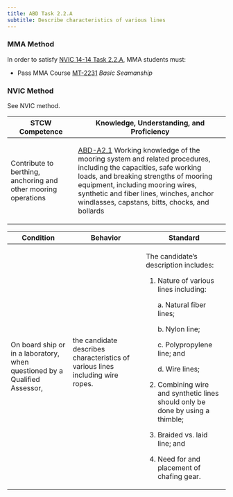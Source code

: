 ```yaml
---
title: ABD Task 2.2.A 
subtitle: Describe characteristics of various lines
---
```



### MMA Method

In order to satisfy  [NVIC 14-14  Task  2.2.A](/stcw23/assets/images/nvic-14-14.pdf), MMA students must:

* Pass MMA Course  [MT-2231](MT-2231) *Basic Seamanship*


### NVIC Method

<a onclick="togglevisibility('nvic_methods')" >See NVIC method.</a>

<div id='nvic_methods' class='hide'>

<table>
<thead>
<tr>
<th class='forty'> STCW Competence </th>
<th class='sixty'> Knowledge, Understanding, and Proficiency </th>
</tr>
</thead>




<tbody>
<tr><td markdown='1'>

Contribute to berthing, anchoring and other mooring operations

</td><td markdown='1'>

[ABD-A2.1](../../tables/25.html#ABD-A2.1) Working knowledge of the mooring system and related procedures, including the capacities, safe working loads, and breaking strengths of mooring equipment, including mooring wires, synthetic and fiber lines, winches, anchor windlasses, capstans, bitts, chocks, and bollards

</td></tr>


</tbody>
</table>


<table>
<thead>
<tr><th class='twenty'>  Condition </th><th class='twenty'> Behavior </th><th  class='sixty'>Standard </th></tr>
</thead>
<tbody >



<tr><td markdown='1'>

On board ship or in a laboratory, when questioned by a Qualified Assessor,

</td><td markdown='1'>

the candidate describes characteristics of various lines including wire ropes.

<br>

<div class="tooltip">
<span class="tooltiptext">
</span>
</div>


</td><td markdown='1'>

The candidate’s description includes:

1. Nature of various lines including:

	a. Natural fiber lines;

	b. Nylon line;

	c. Polypropylene line; and

	d. Wire lines;

2. Combining wire and synthetic lines should only be done by using a thimble;
3. Braided vs. laid line; and
4. Need for and placement of chafing gear. 

</td></tr>
</tbody>
</table>
</div>
